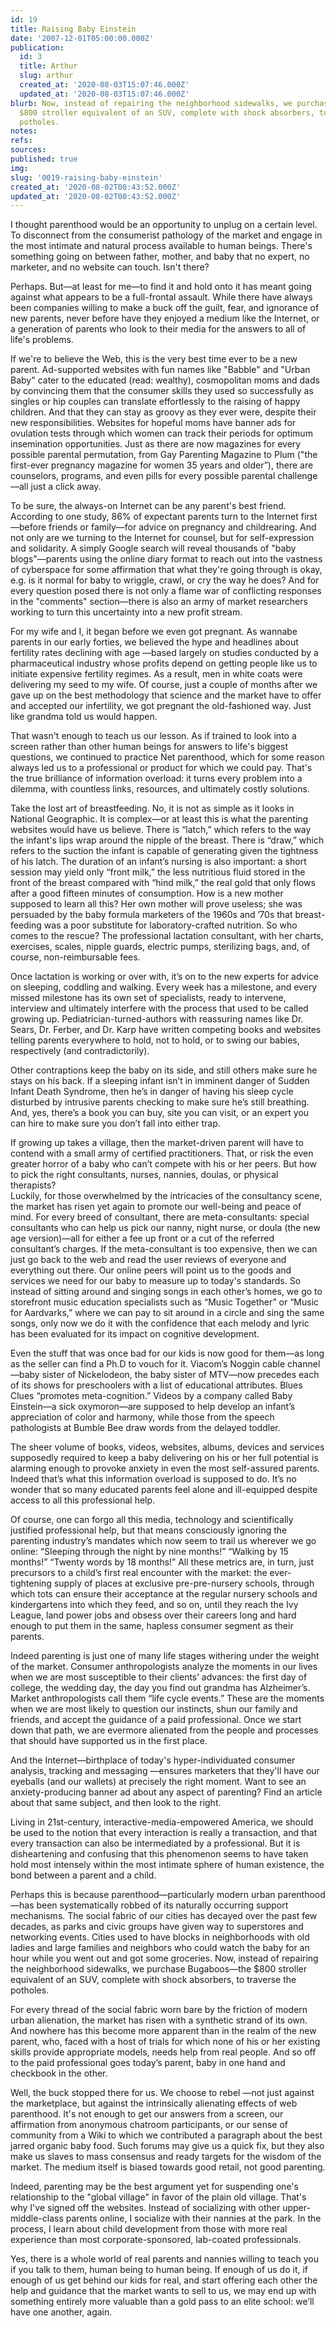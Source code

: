 ```yaml
---
id: 19
title: Raising Baby Einstein
date: '2007-12-01T05:00:00.000Z'
publication:
  id: 3
  title: Arthur
  slug: arthur
  created_at: '2020-08-03T15:07:46.000Z'
  updated_at: '2020-08-03T15:07:46.000Z'
blurb: Now, instead of repairing the neighborhood sidewalks, we purchase Bugaboos—the
  $800 stroller equivalent of an SUV, complete with shock absorbers, to traverse the
  potholes.
notes: 
refs: 
sources: 
published: true
img: 
slug: '0019-raising-baby-einstein'
created_at: '2020-08-02T00:43:52.000Z'
updated_at: '2020-08-02T00:43:52.000Z'
---
```

I thought parenthood would be an opportunity to unplug on a certain level. To disconnect from the consumerist pathology of the market and engage in the most intimate and natural process available to human beings. There's something going on between father, mother, and baby that no expert, no marketer, and no website can touch. Isn't there?

Perhaps. But—at least for me—to find it and hold onto it has meant going against what appears to be a full-frontal assault. While there have always been companies willing to make a buck off the guilt, fear, and ignorance of new parents, never before have they enjoyed a medium like the Internet, or a generation of parents who look to their media for the answers to all of life's problems.

If we're to believe the Web, this is the very best time ever to be a new parent. Ad-supported websites with fun names like "Babble" and "Urban Baby" cater to the educated (read: wealthy), cosmopolitan moms and dads by convincing them that the consumer skills they used so successfully as singles or hip couples can translate effortlessly to the raising of happy children. And that they can stay as groovy as they ever were, despite their new responsibilities. Websites for hopeful moms have banner ads for ovulation tests through which women can track their periods for optimum insemination opportunities. Just as there are now magazines for every possible parental permutation, from Gay Parenting Magazine to Plum ("the first-ever pregnancy magazine for women 35 years and older”), there are counselors, programs, and even pills for every possible parental challenge —all just a click away.

To be sure, the always-on Internet can be any parent's best friend. According to one study, 86% of expectant parents turn to the Internet first—before friends or family—for advice on pregnancy and childrearing. And not only are we turning to the Internet for counsel, but for self-expression and solidarity. A simply Google search will reveal thousands of "baby blogs"—parents using the online diary format to reach out into the vastness of cyberspace for some affirmation that what they're going through is okay, e.g. is it normal for baby to wriggle, crawl, or cry the way he does? And for every question posed there is not only a flame war of conflicting responses in the "comments" section—there is also an army of market researchers working to turn this uncertainty into a new profit stream.

For my wife and I, it began before we even got pregnant. As wannabe parents in our early forties, we believed the hype and headlines about fertility rates declining with age —based largely on studies conducted by a pharmaceutical industry whose profits depend on getting people like us to initiate expensive fertility regimes. As a result, men in white coats were delivering my seed to my wife. Of course, just a couple of months after we gave up on the best methodology that science and the market have to offer and accepted our infertility, we got pregnant the old-fashioned way. Just like grandma told us would happen.

That wasn't enough to teach us our lesson. As if trained to look into a screen rather than other human beings for answers to life's biggest questions, we continued to practice Net parenthood, which for some reason always led us to a professional or product for which we could pay. That's the true brilliance of information overload: it turns every problem into a dilemma, with countless links, resources, and ultimately costly solutions.

Take the lost art of breastfeeding. No, it is not as simple as it looks in National Geographic. It is complex—or at least this is what the parenting websites would have us believe. There is “latch,” which refers to the way the infant's lips wrap around the nipple of the breast. There is “draw,” which refers to the suction the infant is capable of generating given the tightness of his latch. The duration of an infant’s nursing is also important: a short session may yield only “front milk,” the less nutritious fluid stored in the front of the breast compared with “hind milk,” the real gold that only flows after a good fifteen minutes of consumption. How is a new mother supposed to learn all this? Her own mother will prove useless; she was persuaded by the baby formula marketers of the 1960s and ’70s that breast-feeding was a poor substitute for laboratory-crafted nutrition. So who comes to the rescue? The professional lactation consultant, with her charts, exercises, scales, nipple guards, electric pumps, sterilizing bags, and, of course, non-reimbursable fees.

Once lactation is working or over with, it’s on to the new experts for advice on sleeping, coddling and walking. Every week has a milestone, and every missed milestone has its own set of specialists, ready to intervene, interview and ultimately interfere with the process that used to be called growing up. Pediatrician-turned-authors with reassuring names like Dr. Sears, Dr. Ferber, and Dr. Karp have written competing books and websites telling parents everywhere to hold, not to hold, or to swing our babies, respectively (and contradictorily).

Other contraptions keep the baby on its side, and still others make sure he stays on his back. If a sleeping infant isn’t in imminent danger of Sudden Infant Death Syndrome, then he’s in danger of having his sleep cycle disturbed by intrusive parents checking to make sure he’s still breathing. And, yes, there’s a book you can buy, site you can visit, or an expert you can hire to make sure you don’t fall into either trap.

If growing up takes a village, then the market-driven parent will have to contend with a small army of certified practitioners. That, or risk the even greater horror of a baby who can’t compete with his or her peers. But how to pick the right consultants, nurses, nannies, doulas, or physical therapists?  
Luckily, for those overwhelmed by the intricacies of the consultancy scene, the market has risen yet again to promote our well-being and peace of mind. For every breed of consultant, there are meta-consultants: special consultants who can help us pick our nanny, night nurse, or doula (the new age version)—all for either a fee up front or a cut of the referred consultant’s charges. If the meta-consultant is too expensive, then we can just go back to the web and read the user reviews of everyone and everything out there. Our online peers will point us to the goods and services we need for our baby to measure up to today's standards. So instead of sitting around and singing songs in each other’s homes, we go to storefront music education specialists such as “Music Together” or “Music for Aardvarks,” where we can pay to sit around in a circle and sing the same songs, only now we do it with the confidence that each melody and lyric has been evaluated for its impact on cognitive development.

Even the stuff that was once bad for our kids is now good for them—as long as the seller can find a Ph.D to vouch for it. Viacom’s Noggin cable channel—baby sister of Nickelodeon, the baby sister of MTV—now precedes each of its shows for preschoolers with a list of educational attributes. Blues Clues “promotes meta-cognition.” Videos by a company called Baby Einstein—a sick oxymoron—are supposed to help develop an infant’s appreciation of color and harmony, while those from the speech pathologists at Bumble Bee draw words from the delayed toddler.

The sheer volume of books, videos, websites, albums, devices and services supposedly required to keep a baby delivering on his or her full potential is alarming enough to provoke anxiety in even the most self-assured parents. Indeed that’s what this information overload is supposed to do. It’s no wonder that so many educated parents feel alone and ill-equipped despite access to all this professional help.

Of course, one can forgo all this media, technology and scientifically justified professional help, but that means consciously ignoring the parenting industry’s mandates which now seem to trail us wherever we go online: “Sleeping through the night by nine months!” “Walking by 15 months!” “Twenty words by 18 months!” All these metrics are, in turn, just precursors to a child’s first real encounter with the market: the ever-tightening supply of places at exclusive pre-pre-nursery schools, through which tots can ensure their acceptance at the regular nursery schools and kindergartens into which they feed, and so on, until they reach the Ivy League, land power jobs and obsess over their careers long and hard enough to put them in the same, hapless consumer segment as their parents.

Indeed parenting is just one of many life stages withering under the weight of the market. Consumer anthropologists analyze the moments in our lives when we are most susceptible to their clients’ advances: the first day of college, the wedding day, the day you find out grandma has Alzheimer’s. Market anthropologists call them “life cycle events.” These are the moments when we are most likely to question our instincts, shun our family and friends, and accept the guidance of a paid professional. Once we start down that path, we are evermore alienated from the people and processes that should have supported us in the first place.

And the Internet—birthplace of today's hyper-individuated consumer analysis, tracking and messaging —ensures marketers that they'll have our eyeballs (and our wallets) at precisely the right moment. Want to see an anxiety-producing banner ad about any aspect of parenting? Find an article about that same subject, and then look to the right.

Living in 21st-century, interactive-media-empowered America, we should be used to the notion that every interaction is really a transaction, and that every transaction can also be intermediated by a professional. But it is disheartening and confusing that this phenomenon seems to have taken hold most intensely within the most intimate sphere of human existence, the bond between a parent and a child.

Perhaps this is because parenthood—particularly modern urban parenthood—has been systematically robbed of its naturally occurring support mechanisms. The social fabric of our cities has decayed over the past few decades, as parks and civic groups have given way to superstores and networking events. Cities used to have blocks in neighborhoods with old ladies and large families and neighbors who could watch the baby for an hour while you went out and got some groceries. Now, instead of repairing the neighborhood sidewalks, we purchase Bugaboos—the $800 stroller equivalent of an SUV, complete with shock absorbers, to traverse the potholes.

For every thread of the social fabric worn bare by the friction of modern urban alienation, the market has risen with a synthetic strand of its own. And nowhere has this become more apparent than in the realm of the new parent, who, faced with a host of trials for which none of his or her existing skills provide appropriate models, needs help from real people. And so off to the paid professional goes today’s parent, baby in one hand and checkbook in the other.

Well, the buck stopped there for us. We choose to rebel —not just against the marketplace, but against the intrinsically alienating effects of web parenthood. It's not enough to get our answers from a screen, our affirmation from anonymous chatroom participants, or our sense of community from a Wiki to which we contributed a paragraph about the best jarred organic baby food. Such forums may give us a quick fix, but they also make us slaves to mass consensus and ready targets for the wisdom of the market. The medium itself is biased towards good retail, not good parenting.

Indeed, parenting may be the best argument yet for suspending one's relationship to the "global village" in favor of the plain old village. That's why I've signed off the websites. Instead of socializing with other upper-middle-class parents online, I socialize with their nannies at the park. In the process, I learn about child development from those with more real experience than most corporate-sponsored, lab-coated professionals.

Yes, there is a whole world of real parents and nannies willing to teach you if you talk to them, human being to human being. If enough of us do it, if enough of us get behind our kids for real, and start offering each other the help and guidance that the market wants to sell to us, we may end up with something entirely more valuable than a gold pass to an elite school: we’ll have one another, again.

  
##
